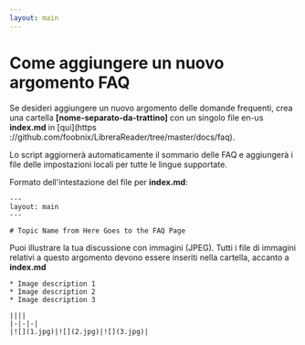 ```yaml
---
layout: main
---
```


# Come aggiungere un nuovo argomento FAQ

Se desideri aggiungere un nuovo argomento delle domande frequenti, crea una cartella **[nome-separato-da-trattino]** con un singolo file en-us **index.md** in [qui](https ://github.com/foobnix/LibreraReader/tree/master/docs/faq).

Lo script aggiornerà automaticamente il sommario delle FAQ e aggiungerà i file delle impostazioni locali per tutte le lingue supportate.

Formato dell'intestazione del file per **index.md**:

```
---
layout: main
---

# Topic Name from Here Goes to the FAQ Page
```

Puoi illustrare la tua discussione con immagini (JPEG). Tutti i file di immagini relativi a questo argomento devono essere inseriti nella cartella, accanto a **index.md**

```
* Image description 1
* Image description 2
* Image description 3

||||
|-|-|-|
|![](1.jpg)|![](2.jpg)|![](3.jpg)|
```
